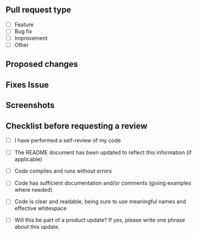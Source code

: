 
## Pull request type

<!-- Select all that apply -->
  - [ ] Feature 
  - [ ] Bug fix
  - [ ] Improvement 
  - [ ] Other

## Proposed changes

<!-- Try to give context and a summary about the purpose of these changes -->

## Fixes Issue

<!-- If your PR fixes an open issue, use `Closes #999` to link your PR with the issue. #999 stands for the issue number you are fixing -->
<!-- Remove this section if not applicable -->

## Screenshots

<!-- Add all the screenshots which support your changes -->

## Checklist before requesting a review
- [ ] I have performed a self-review of my code
- [ ] The README document has been updated to reflect this information (if applicable)
- [ ] Code compiles and runs without errors
- [ ] Code has sufficient documentation and/or comments (giving examples where needed)
- [ ] Code is clear and readable, being sure to use meaningful names and effective whitespace
- [ ] Will this be part of a product update? If yes, please write one phrase about this update.

